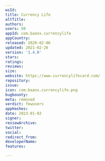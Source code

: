 ```yaml
---
wsId: 
title: Currency Life
altTitle: 
authors: 
users: 50
appId: com.baanx.currencylife
appCountry: 
released: 2020-02-06
updated: 2021-02-26
version: '1.4.0'
stars: 
ratings: 
reviews: 
size: 
website: https://www.currencylifecard.com/
repository: 
issue: 
icon: com.baanx.currencylife.png
bugbounty: 
meta: removed
verdict: fewusers
appHashes: 
date: 2023-01-02
signer: 
reviewArchive: 
twitter: 
social: 
redirect_from: 
developerName: 
features: 

---
```


